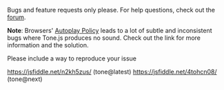 Bugs and feature requests only please. For help questions, check out the [forum](https://groups.google.com/forum/#!forum/tonejs).

**Note**: Browsers' [Autoplay Policy](https://github.com/Tonejs/Tone.js/wiki/Autoplay) leads to a lot of subtle and inconsistent bugs where Tone.js produces no sound. Check out the link for more information and the solution.

Please include a way to reproduce your issue

https://jsfiddle.net/n2kh5zus/ (tone@latest)
https://jsfiddle.net/4tohcn08/ (tone@next)
